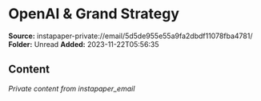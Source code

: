 # OpenAI & Grand Strategy

**Source:** instapaper-private://email/5d5de955e55a9fa2dbdf11078fba4781/
**Folder:** Unread
**Added:** 2023-11-22T05:56:35




## Content
*Private content from instapaper_email*
